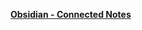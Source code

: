 [**Obsidian - Connected Notes**](https://apps.apple.com/de/app/obsidian-connected-notes/id1557175442)